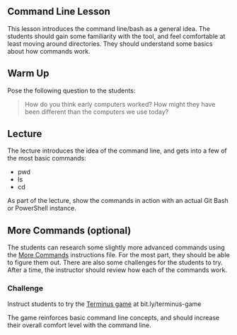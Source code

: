 ## Command Line Lesson
This lesson introduces the command line/bash as a general idea. The students should gain some familiarity with the tool, and feel comfortable at least moving around directories. They should understand some basics about how commands work.

## Warm Up
Pose the following question to the students:
>How do you think early computers worked? How might they have been different than the computers we use today?

## Lecture
The lecture introduces the idea of the command line, and gets into a few of the most basic commands:
- pwd
- ls
- cd

As part of the lecture, show the commands in action with an actual Git Bash or PowerShell instance.

## More Commands (optional)
The students can research some slightly more advanced commands using the [More Commands](MoreCommands.md) instructions file. For the most part, they should be able to figure them out. There are also some challenges for the students to try. After a time, the instructor should review how each of the commands work.

### Challenge
Instruct students to try the [Terminus game](http://web.mit.edu/mprat/Public/web/Terminus/Web/main.html) at bit.ly/terminus-game

The game reinforces basic command line concepts, and should increase their overall comfort level with the command line.